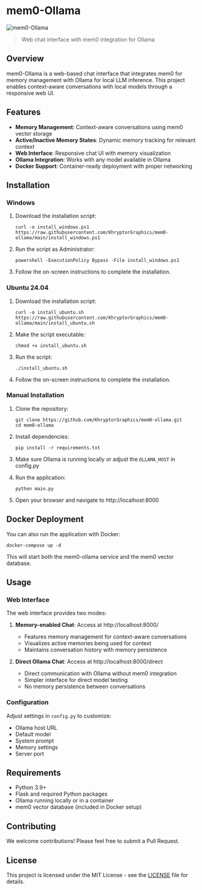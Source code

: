 # mem0-Ollama

![mem0-Ollama](https://raw.githubusercontent.com/KhryptorGraphics/mem0-ollama/main/docs/logo.png)

> Web chat interface with mem0 integration for Ollama

## Overview

mem0-Ollama is a web-based chat interface that integrates mem0 for memory management with Ollama for local LLM inference. This project enables context-aware conversations with local models through a responsive web UI.

## Features

- **Memory Management**: Context-aware conversations using mem0 vector storage
- **Active/Inactive Memory States**: Dynamic memory tracking for relevant context
- **Web Interface**: Responsive chat UI with memory visualization
- **Ollama Integration**: Works with any model available in Ollama
- **Docker Support**: Container-ready deployment with proper networking

## Installation

### Windows

1. Download the installation script:
   ```
   curl -o install_windows.ps1 https://raw.githubusercontent.com/KhryptorGraphics/mem0-ollama/main/install_windows.ps1
   ```

2. Run the script as Administrator:
   ```
   powershell -ExecutionPolicy Bypass -File install_windows.ps1
   ```

3. Follow the on-screen instructions to complete the installation.

### Ubuntu 24.04

1. Download the installation script:
   ```
   curl -o install_ubuntu.sh https://raw.githubusercontent.com/KhryptorGraphics/mem0-ollama/main/install_ubuntu.sh
   ```

2. Make the script executable:
   ```
   chmod +x install_ubuntu.sh
   ```

3. Run the script:
   ```
   ./install_ubuntu.sh
   ```

4. Follow the on-screen instructions to complete the installation.

### Manual Installation

1. Clone the repository:
   ```
   git clone https://github.com/KhryptorGraphics/mem0-ollama.git
   cd mem0-ollama
   ```

2. Install dependencies:
   ```
   pip install -r requirements.txt
   ```

3. Make sure Ollama is running locally or adjust the `OLLAMA_HOST` in config.py

4. Run the application:
   ```
   python main.py
   ```

5. Open your browser and navigate to http://localhost:8000

## Docker Deployment

You can also run the application with Docker:

```
docker-compose up -d
```

This will start both the mem0-ollama service and the mem0 vector database.

## Usage

### Web Interface

The web interface provides two modes:

1. **Memory-enabled Chat**: Access at http://localhost:8000/
   - Features memory management for context-aware conversations
   - Visualizes active memories being used for context
   - Maintains conversation history with memory persistence

2. **Direct Ollama Chat**: Access at http://localhost:8000/direct
   - Direct communication with Ollama without mem0 integration
   - Simpler interface for direct model testing
   - No memory persistence between conversations

### Configuration

Adjust settings in `config.py` to customize:

- Ollama host URL
- Default model
- System prompt
- Memory settings
- Server port

## Requirements

- Python 3.9+
- Flask and required Python packages
- Ollama running locally or in a container
- mem0 vector database (included in Docker setup)

## Contributing

We welcome contributions! Please feel free to submit a Pull Request.

## License

This project is licensed under the MIT License - see the [LICENSE](LICENSE) file for details.
